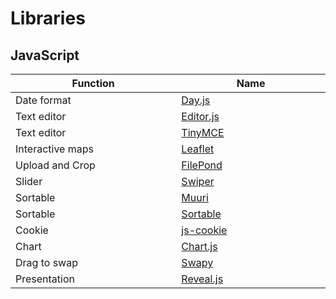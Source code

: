 # Libraries

## JavaScript

| Function         | Name                                                 |
| ---------------- | ---------------------------------------------------- |
| Date format      | [Day.js](https://day.js.org/)                        |
| Text editor      | [Editor.js](https://editorjs.io/)                    |
| Text editor      | [TinyMCE](https://www.tiny.cloud/)                   |
| Interactive maps | [Leaflet](https://leafletjs.com/)                    |
| Upload and Crop  | [FilePond](https://pqina.nl/filepond/)               |
| Slider           | [Swiper](https://swiperjs.com/)                      |
| Sortable         | [Muuri](https://muuri.dev/)                          |
| Sortable         | [Sortable](https://sortablejs.github.io/Sortable/)   |
| Cookie           | [js-cookie](https://github.com/js-cookie/js-cookie/) |
| Chart            | [Chart.js](https://www.chartjs.org/)                 |
| Drag to swap     | [Swapy](https://swapy.tahazsh.com/)                  |
| Presentation     | [Reveal.js](https://revealjs.com/)                   |

<style scoped>
th {
  width: 10%;
}
</style>
